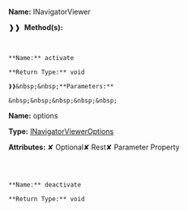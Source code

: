 **Name:** INavigatorViewer

❱❱&nbsp;&nbsp;**Method(s):**

&nbsp;&nbsp;&nbsp;&nbsp;&nbsp;
```
**Name:** activate

**Return Type:** void

❱❱&nbsp;&nbsp;**Parameters:**

&nbsp;&nbsp;&nbsp;&nbsp;&nbsp;
```
**Name:** options

**Type:** [INavigatorViewerOptions](https://gitbook-18.gitbook.io/au//router/navigator/interfaces/inavigatorvieweroptions)

**Attributes:** ✘ Optional✘ Rest✘ Parameter Property

```

```

&nbsp;&nbsp;&nbsp;&nbsp;&nbsp;
```
**Name:** deactivate

**Return Type:** void

```

